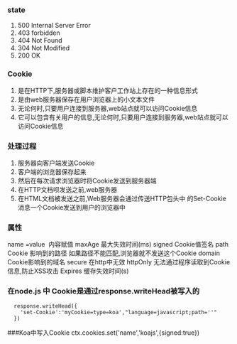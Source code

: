 ### state
1. 500 Internal Server Error
2. 403 forbidden
3. 404 Not Found
4. 304 Not Modified
5. 200  OK

### Cookie
1. 是在HTTP下,服务器或脚本维护客户工作站上存在的一种信息形式
2. 是由web服务器保存在用户浏览器上的小文本文件
3. 无论何时,只要用户连接到服务器,web站点就可以访问Cookie信息
4. 它可以包含有关用户的信息,无论何时,只要用户连接到服务器,web站点就可以访问Cookie信息


### 处理过程
 1. 服务器向客户端发送Cookie
 2. 客户端的浏览器保存起来
 3. 然后在每次请求浏览器时将Cookie发送到服务器端
 4. 在HTTP文档呗发送之前,web服务器
 5. 在HTML文档被发送之前,Web服务器会通过传送HTTP包头中 的Set-Cookie消息一个Cookie发送到用户的浏览器中

### 属性 
name =value   内容赋值
maxAge 最大失效时间(ms)
signed Cookie值签名
path  Cookie 影响到的路径  如果路径不能匹配,浏览器就不发送这个Cookie
domain Cookie影响到的域名
secure  在http中无效
httpOnly 无法通过程序读取到Cookie信息,防止XSS攻击
Expires  缓存失效时间(s)

### 在node.js 中 Cookie是通过response.writeHead被写入的
```
  response.writeHead({
    'set-Cookie':'myCookie=type=koa',"language=javascript;path=''"
  })
```
###Koa中写入Cookie
ctx.cookies.set('name','koajs',{signed:true})
